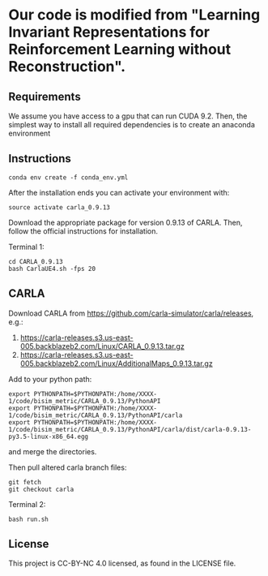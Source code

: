 # Our code is modified from "Learning Invariant Representations for Reinforcement Learning without Reconstruction".

## Requirements

We assume you have access to a gpu that can run CUDA 9.2. Then, the simplest way to install all required dependencies is to create an anaconda environment 




## Instructions


```
conda env create -f conda_env.yml
```
After the installation ends you can activate your environment with:
```
source activate carla_0.9.13
```

Download the appropriate package for version 0.9.13 of CARLA. Then, follow the official instructions for installation.

Terminal 1:
```
cd CARLA_0.9.13
bash CarlaUE4.sh -fps 20
```



## CARLA
Download CARLA from https://github.com/carla-simulator/carla/releases, e.g.:
1. https://carla-releases.s3.us-east-005.backblazeb2.com/Linux/CARLA_0.9.13.tar.gz
2. https://carla-releases.s3.us-east-005.backblazeb2.com/Linux/AdditionalMaps_0.9.13.tar.gz

Add to your python path:
```
export PYTHONPATH=$PYTHONPATH:/home/XXXX-1/code/bisim_metric/CARLA_0.9.13/PythonAPI
export PYTHONPATH=$PYTHONPATH:/home/XXXX-1/code/bisim_metric/CARLA_0.9.13/PythonAPI/carla
export PYTHONPATH=$PYTHONPATH:/home/XXXX-1/code/bisim_metric/CARLA_0.9.13/PythonAPI/carla/dist/carla-0.9.13-py3.5-linux-x86_64.egg
```
and merge the directories.

Then pull altered carla branch files:
```
git fetch
git checkout carla
```




Terminal 2:
```
bash run.sh
```

## License
This project is CC-BY-NC 4.0 licensed, as found in the LICENSE file.
